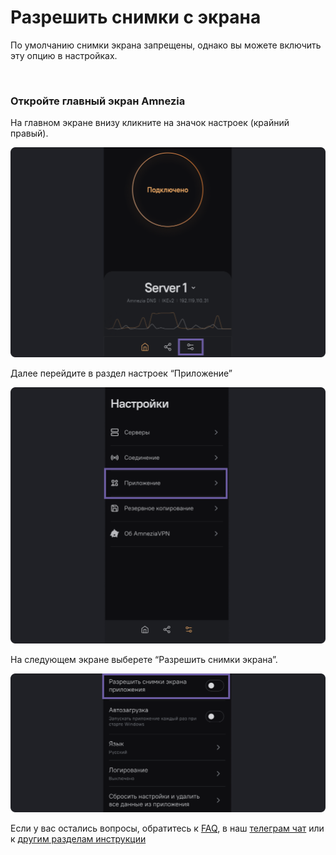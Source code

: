 # Разрешить снимки с экрана

По умолчанию снимки экрана запрещены, однако вы можете включить эту опцию в настройках.

&nbsp;

### Откройте главный экран Amnezia


На главном экране  внизу  кликните на значок настроек (крайний правый).

![instruction 1](https://raw.githubusercontent.com/Aftershock669/amnezia-open-docs/master/docs/ru/instructions/16_allow-screenshots/img/as_ru_1.png)

Далее перейдите в раздел настроек  “Приложение”

![instruction 1](https://raw.githubusercontent.com/Aftershock669/amnezia-open-docs/master/docs/ru/instructions/16_allow-screenshots/img/as_ru_2.png)

На следующем экране выберете “Разрешить снимки экрана”. 

![instruction 1](https://raw.githubusercontent.com/Aftershock669/amnezia-open-docs/master/docs/ru/instructions/16_allow-screenshots/img/as_ru_3.png)

Если у вас остались вопросы, обратитесь к [FAQ], в наш [телеграм чат] или к [другим разделам инструкции]

[amnezia-site-ext-link]: https://amnezia-web-nx1r.vercel.app
[about-int-link]: /about
[FAQ]: /about 
[телеграм чат]: /about 
[другим разделам инструкции]: /about








